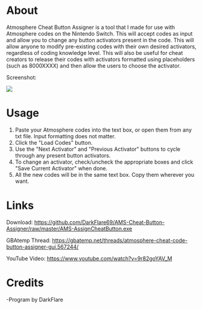 # About
Atmosphere Cheat Button Assigner is a tool that I made for use with Atmosphere codes on the Nintendo Switch. This will accept codes as input and allow you to change any button activators present in the code. This will allow anyone to modify pre-existing codes with their own desired activators, regardless of coding knowledge level. This will also be useful for cheat creators to release their codes with activators formatted using placeholders (such as 8000XXXX) and then allow the users to choose the activator.

Screenshot:

![](https://i.imgur.com/5XfMpoV.png)

# Usage
1) Paste your Atmosphere codes into the text box, or open them from any txt file. Input formatting does not matter.
2) Click the "Load Codes" button.
3) Use the "Next Activator" and "Previous Activator" buttons to cycle through any present button activators.
4) To change an activator, check/uncheck the appropriate boxes and click "Save Current Activator" when done.
5) All the new codes will be in the same text box. Copy them wherever you want.

# Links
Download: https://github.com/DarkFlare69/AMS-Cheat-Button-Assigner/raw/master/AMS-AssignCheatButton.exe

GBAtemp Thread: https://gbatemp.net/threads/atmosphere-cheat-code-button-assigner-gui.567244/

YouTube Video: https://www.youtube.com/watch?v=9r82goYAV_M

# Credits
-Program by DarkFlare
